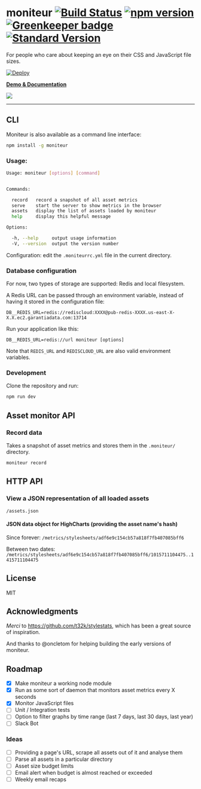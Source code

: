 # moniteur [![Build Status](https://travis-ci.org/kaelig/moniteur.svg)](https://travis-ci.org/kaelig/moniteur) [![npm version](https://badge.fury.io/js/moniteur.svg)](http://badge.fury.io/js/moniteur) [![Greenkeeper badge](https://badges.greenkeeper.io/kaelig/moniteur.svg)](https://greenkeeper.io/) [![Standard Version](https://img.shields.io/badge/release-standard%20version-brightgreen.svg)](https://github.com/conventional-changelog/standard-version)

For people who care about keeping an eye on their CSS and JavaScript file sizes.

[![Deploy](https://www.herokucdn.com/deploy/button.svg)](https://heroku.com/deploy)

**[Demo & Documentation](https://moniteur.herokuapp.com/)**

![ ](https://cdn.rawgit.com/kaelig/moniteur/8cc242f6fefa495a0b8746bca41f5980a76e80c7/docs/screenshot.png)

----

## CLI

Moniteur is also available as a command line interface:

```bash
npm install -g moniteur
```

### Usage:

```bash
Usage: moniteur [options] [command]


Commands:

  record   record a snapshot of all asset metrics
  serve    start the server to show metrics in the browser
  assets   display the list of assets loaded by moniteur
  help     display this helpful message

Options:

  -h, --help     output usage information
  -V, --version  output the version number
```

Configuration: edit the `.moniteurrc.yml` file in the current directory.

### Database configuration

For now, two types of storage are supported: Redis and local filesystem.

A Redis URL can be passed through an environment variable,
instead of having it stored in the configuration file:

```
DB__REDIS_URL=redis://rediscloud:XXXX@pub-redis-XXXX.us-east-X-X.X.ec2.garantiadata.com:13714
```

Run your application like this:
```
DB__REDIS_URL=redis://url moniteur [options]
```

Note that `REDIS_URL` and `REDISCLOUD_URL` are also valid environment variables.

### Development

Clone the repository and run:

```bash
npm run dev
```

## Asset monitor API

### Record data

Takes a snapshot of asset metrics and stores them in the `.moniteur/`
directory.

```bash
moniteur record
```


## HTTP API

### View a JSON representation of all loaded assets

`/assets.json`

#### JSON data object for HighCharts (providing the asset name's hash)

Since forever:
`/metrics/stylesheets/adf6e9c154cb57a818f7fb407085bff6`

Between two dates:
`/metrics/stylesheets/adf6e9c154cb57a818f7fb407085bff6/1015711104475..1415711104475`


## License

MIT

## Acknowledgments

_Merci_ to https://github.com/t32k/stylestats, which has been
a great source of inspiration.

And thanks to @oncletom for helping building the early versions of moniteur.

## Roadmap

- [x] Make moniteur a working node module
- [x] Run as some sort of daemon that monitors asset metrics every X seconds
- [x] Monitor JavaScript files
- [ ] Unit / Integration tests
- [ ] Option to filter graphs by time range (last 7 days, last 30 days, last year)
- [ ] Slack Bot

### Ideas

- [ ] Providing a page's URL, scrape all assets out of it and analyse them
- [ ] Parse all assets in a particular directory
- [ ] Asset size budget limits
- [ ] Email alert when budget is almost reached or exceeded
- [ ] Weekly email recaps
